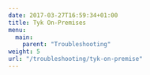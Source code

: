 ```yaml
---
date: 2017-03-27T16:59:34+01:00
title: Tyk On-Premises
menu:
  main:
    parent: "Troubleshooting"
weight: 5
url: "/troubleshooting/tyk-on-premise"
---
```



